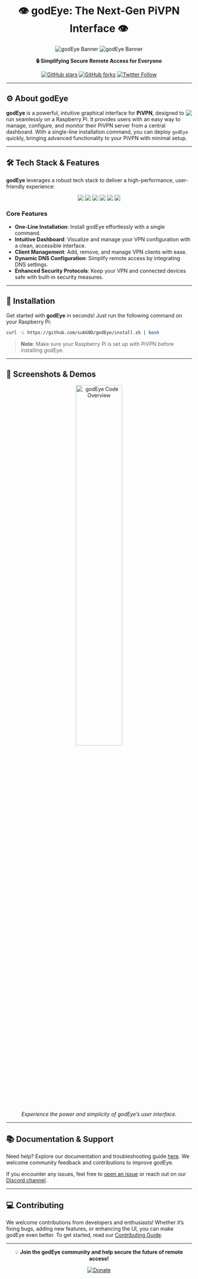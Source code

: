 <div align="center">

# 👁️ **godEye: The Next-Gen PiVPN Interface** 👁️

![godEye Banner](godeye-banner.png#gh-dark-mode-only)
![godEye Banner](godeye-banner-light.png#gh-light-mode-only)

**🔒 Simplifying Secure Remote Access for Everyone**

[![GitHub stars](https://img.shields.io/github/stars/subGOD/godEye?style=social)](https://github.com/subGOD/godEye/stargazers)
[![GitHub forks](https://img.shields.io/github/forks/subGOD/godEye?style=social)](https://github.com/subGOD/godEye/network/members)
[![Twitter Follow](https://img.shields.io/twitter/follow/subGOD?style=social)](https://twitter.com/subGOD)

</div>

---

## ⚙️ **About godEye**

<img align="right" src="https://img.icons8.com/fluency/48/000000/raspberry-pi.png"/>

**godEye** is a powerful, intuitive graphical interface for **PiVPN**, designed to run seamlessly on a Raspberry Pi. It provides users with an easy way to manage, configure, and monitor their PiVPN server from a central dashboard. With a single-line installation command, you can deploy `godEye` quickly, bringing advanced functionality to your PiVPN with minimal setup.

---

## 🛠️ **Tech Stack & Features**

**godEye** leverages a robust tech stack to deliver a high-performance, user-friendly experience:

<p align="center">
  <img src="https://img.shields.io/badge/Frontend-React-informational?style=flat&logo=react&logoColor=white&color=2bbc8a"/>
  <img src="https://img.shields.io/badge/Navigation-React%20Router-informational?style=flat&logo=react-router&logoColor=white&color=2bbc8a"/>
  <img src="https://img.shields.io/badge/HTTP-Axios-informational?style=flat&logo=axios&logoColor=white&color=2bbc8a"/>
  <img src="https://img.shields.io/badge/Styling-Tailwind%20CSS-informational?style=flat&logo=tailwindcss&logoColor=white&color=2bbc8a"/>
  <img src="https://img.shields.io/badge/Backend-Node.js-informational?style=flat&logo=node.js&logoColor=white&color=2bbc8a"/>
  <img src="https://img.shields.io/badge/Platform-Raspberry%20Pi-informational?style=flat&logo=raspberry-pi&logoColor=white&color=2bbc8a"/>
</p>

### **Core Features**

- **One-Line Installation**: Install godEye effortlessly with a single command.
- **Intuitive Dashboard**: Visualize and manage your VPN configuration with a clean, accessible interface.
- **Client Management**: Add, remove, and manage VPN clients with ease.
- **Dynamic DNS Configuration**: Simplify remote access by integrating DNS settings.
- **Enhanced Security Protocols**: Keep your VPN and connected devices safe with built-in security measures.

---

## 🚀 **Installation**

Get started with **godEye** in seconds! Just run the following command on your Raspberry Pi:

```bash
curl -L https://github.com/subGOD/godEye/install.sh | bash
```

> **Note**: Make sure your Raspberry Pi is set up with PiVPN before installing godEye.

---

## 📸 **Screenshots & Demos**

<div align="center">
  <img src="https://github.com/Anmol-Baranwal/Cool-GIFs-For-GitHub/blob/main/gifs/code.gif" width="50%" alt="godEye Code Overview"/>
  <p><i>Experience the power and simplicity of godEye’s user interface.</i></p>
</div>

---

## 📚 **Documentation & Support**

Need help? Explore our documentation and troubleshooting guide [here](https://github.com/subGOD/godEye/wiki). We welcome community feedback and contributions to improve godEye. 

If you encounter any issues, feel free to [open an issue](https://github.com/subGOD/godEye/issues) or reach out on our [Discord channel](https://discord.gg/godEyeSupport).

---

## 💻 **Contributing**

We welcome contributions from developers and enthusiasts! Whether it’s fixing bugs, adding new features, or enhancing the UI, you can make godEye even better. To get started, read our [Contributing Guide](https://github.com/subGOD/godEye/CONTRIBUTING.md).

---

<div align="center">

💡 **Join the godEye community and help secure the future of remote access!**

[![Donate](https://img.shields.io/badge/Donate-PayPal-blue.svg)](https://www.paypal.com/donate/?hosted_button_id=N7FA5MUMC2W7L)

</div>